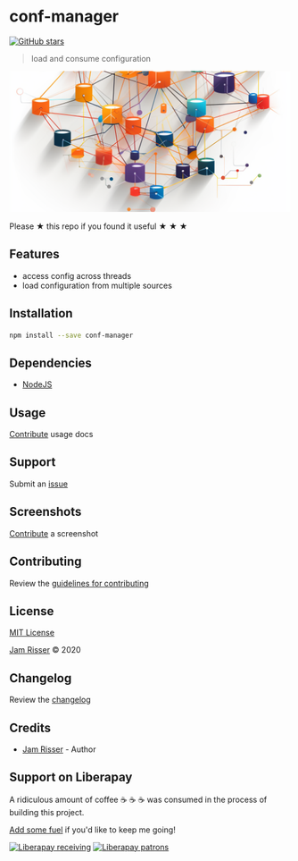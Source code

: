 # conf-manager

[![GitHub stars](https://img.shields.io/github/stars/codejamninja/conf-manager.svg?style=social&label=Stars)](https://github.com/codejamninja/conf-manager)

> load and consume configuration

![](assets/conf-manager.png)

Please ★ this repo if you found it useful ★ ★ ★

## Features

- access config across threads
- load configuration from multiple sources

## Installation

```sh
npm install --save conf-manager
```

## Dependencies

- [NodeJS](https://nodejs.org)

## Usage

[Contribute](https://github.com/codejamninja/conf-manager/blob/master/CONTRIBUTING.md) usage docs

## Support

Submit an [issue](https://github.com/codejamninja/conf-manager/issues/new)

## Screenshots

[Contribute](https://github.com/codejamninja/conf-manager/blob/master/CONTRIBUTING.md) a screenshot

## Contributing

Review the [guidelines for contributing](https://github.com/codejamninja/conf-manager/blob/master/CONTRIBUTING.md)

## License

[MIT License](https://github.com/codejamninja/conf-manager/blob/master/LICENSE)

[Jam Risser](https://codejam.ninja) © 2020

## Changelog

Review the [changelog](https://github.com/codejamninja/conf-manager/blob/master/CHANGELOG.md)

## Credits

- [Jam Risser](https://codejam.ninja) - Author

## Support on Liberapay

A ridiculous amount of coffee ☕ ☕ ☕ was consumed in the process of building this project.

[Add some fuel](https://liberapay.com/codejamninja/donate) if you'd like to keep me going!

[![Liberapay receiving](https://img.shields.io/liberapay/receives/codejamninja.svg?style=flat-square)](https://liberapay.com/codejamninja/donate)
[![Liberapay patrons](https://img.shields.io/liberapay/patrons/codejamninja.svg?style=flat-square)](https://liberapay.com/codejamninja/donate)
